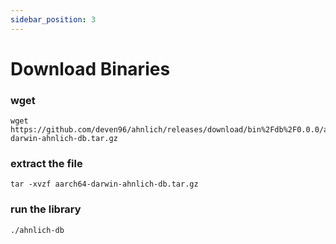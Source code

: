 ```yaml
---
sidebar_position: 3
---
```


# Download Binaries

### wget

```
wget https://github.com/deven96/ahnlich/releases/download/bin%2Fdb%2F0.0.0/aarch64-darwin-ahnlich-db.tar.gz
```

### extract the file

```
tar -xvzf aarch64-darwin-ahnlich-db.tar.gz
```

### run the library

```
./ahnlich-db 
```
